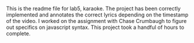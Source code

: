 This is the readme file for lab5, karaoke. The project has been correctly 
implemented and annotates the correct lyrics depending on the timestamp of
the video. I worked on the assignment with Chase Crumbaugh to figure out 
specifics on javascript syntax. This project took a handful of hours to 
complete.